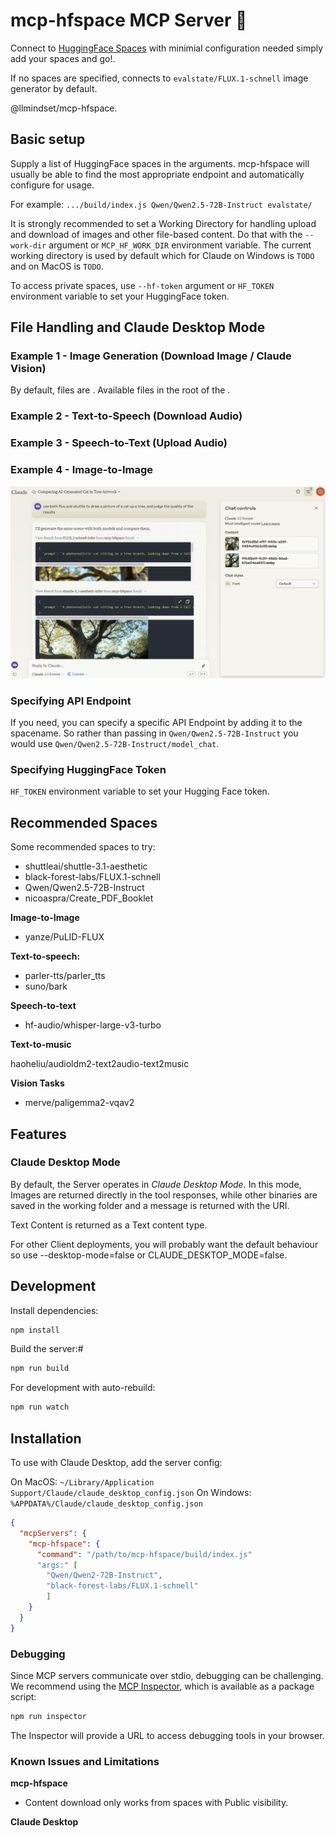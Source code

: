 # mcp-hfspace MCP Server 🤗

Connect to [HuggingFace Spaces](https://huggingface.co/)  with minimial configuration needed simply add your spaces and go!.


If no spaces are specified, connects to `evalstate/FLUX.1-schnell` image generator by default.

@llmindset/mcp-hfspace.



## Basic setup

Supply a list of HuggingFace spaces in the arguments. mcp-hfspace will usually be able to find the most appropriate endpoint and automatically configure for usage.

For example: `.../build/index.js Qwen/Qwen2.5-72B-Instruct evalstate/`

It is strongly recommended to set a Working Directory for handling upload and download of images and other file-based content. Do that with the `--work-dir` argument or `MCP_HF_WORK_DIR` environment variable. The current working directory is used by default which for Claude on Windows is `TODO` and on MacOS is `TODO`.

To access private spaces, use `--hf-token` argument or `HF_TOKEN` environment variable to set your HuggingFace token.

## File Handling and Claude Desktop Mode

### Example 1 - Image Generation (Download Image / Claude Vision)

By default, files are . Available files in the root of the . 

### Example 2 - Text-to-Speech (Download Audio)

### Example 3 - Speech-to-Text (Upload Audio)

### Example 4 - Image-to-Image



![MIRO/Claude Desktop Screenshot](./2024-12-05-flux-shuttle.png)

### Specifying API Endpoint

If you need, you can specify a specific API Endpoint by adding it to the spacename. So rather than passing in `Qwen/Qwen2.5-72B-Instruct` you would use `Qwen/Qwen2.5-72B-Instruct/model_chat`.

### Specifying HuggingFace Token

`HF_TOKEN` environment variable to set your Hugging Face token.

## Recommended Spaces

Some recommended spaces to try:

- shuttleai/shuttle-3.1-aesthetic
- black-forest-labs/FLUX.1-schnell
- Qwen/Qwen2.5-72B-Instruct
- nicoaspra/Create_PDF_Booklet

**Image-to-Image**

- yanze/PuLID-FLUX

**Text-to-speech:**

- parler-tts/parler_tts
- suno/bark

**Speech-to-text**

- hf-audio/whisper-large-v3-turbo

**Text-to-music**

haoheliu/audioldm2-text2audio-text2music

**Vision Tasks**

- merve/paligemma2-vqav2

## Features

### Claude Desktop Mode

By default, the Server operates in _Claude Desktop Mode_. In this mode, Images are returned directly in the tool responses, while other binaries are saved in the working folder and a message is returned with the URI. 

Text Content is returned as a Text content type.

For other Client deployments, you will probably want the default behaviour so use --desktop-mode=false or CLAUDE_DESKTOP_MODE=false.


## Development

Install dependencies:

```bash
npm install
```

Build the server:#

```bash
npm run build
```

For development with auto-rebuild:

```bash
npm run watch
```

## Installation

To use with Claude Desktop, add the server config:

On MacOS: `~/Library/Application Support/Claude/claude_desktop_config.json`
On Windows: `%APPDATA%/Claude/claude_desktop_config.json`

```json
{
  "mcpServers": {
    "mcp-hfspace": {
      "command": "/path/to/mcp-hfspace/build/index.js"
      "args:" [
        "Qwen/Qwen2-72B-Instruct",
        "black-forest-labs/FLUX.1-schnell"
        ]
    }
  }
}
```

### Debugging

Since MCP servers communicate over stdio, debugging can be challenging. We recommend using the [MCP Inspector](https://github.com/modelcontextprotocol/inspector), which is available as a package script:

```bash
npm run inspector
```

The Inspector will provide a URL to access debugging tools in your browser.

### Known Issues and Limitations

**mcp-hfspace**

- Content download only works from spaces with Public visibility.

**Claude Desktop**
